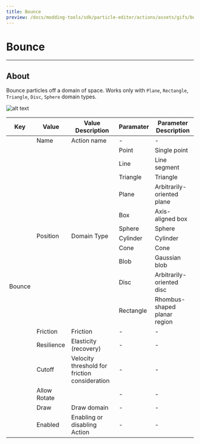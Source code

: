 ```yaml
---
title: Bounce
preview: /docs/modding-tools/sdk/particle-editor/actions/assets/gifs/bounce.gif
---
```


# Bounce

___

## About

Bounce particles off a domain of space. Works only with `Plane`, `Rectangle`, `Triangle`, `Disc`, `Sphere` domain types.

![alt text](assets/gifs/bounce.gif)

<table><thead>
  <tr>
    <th>Key</th>
    <th>Value</th>
    <th>Value Description</th>
    <th>Paramater</th>
    <th>Parameter Description</th>
  </tr></thead>
<tbody>
  <tr>
    <td rowspan="18">Bounce</td>
    <td>Name</td>
    <td>Action name</td>
    <td>-</td>
    <td>-</td>
  </tr>
  <tr>
    <td rowspan="11">Position</td>
    <td rowspan="11">Domain Type</td>
    <td>Point</td>
    <td>Single point</td>
  </tr>
  <tr>
    <td>Line</td>
    <td>Line segment</td>
  </tr>
  <tr>
    <td>Triangle</td>
    <td>Triangle</td>
  </tr>
  <tr>
    <td>Plane</td>
    <td>Arbitrarily-oriented plane</td>
  </tr>
  <tr>
    <td>Box</td>
    <td>Axis-aligned box</td>
  </tr>
  <tr>
    <td>Sphere</td>
    <td>Sphere</td>
  </tr>
  <tr>
    <td>Cylinder</td>
    <td>Cylinder</td>
  </tr>
  <tr>
    <td>Cone</td>
    <td>Cone</td>
  </tr>
  <tr>
    <td>Blob</td>
    <td>Gaussian blob</td>
  </tr>
  <tr>
    <td>Disc</td>
    <td>Arbitrarily-oriented disc</td>
  </tr>
  <tr>
    <td>Rectangle</td>
    <td>Rhombus-shaped planar region</td>
  </tr>
  <tr>
    <td>Friction</td>
    <td>Friction</td>
    <td>-</td>
    <td>-</td>
  </tr>
  <tr>
    <td>Resilience</td>
    <td>Elasticity (recovery)</td>
    <td>-</td>
    <td>-</td>
  </tr>
  <tr>
    <td>Cutoff</td>
    <td>Velocity threshold for friction consideration</td>
    <td>-</td>
    <td>-</td>
  </tr>
  <tr>
    <td>Allow Rotate</td>
    <td></td>
    <td>-</td>
    <td>-</td>
  </tr>
  <tr>
    <td>Draw</td>
    <td>Draw domain</td>
    <td>-</td>
    <td>-</td>
  </tr>
  <tr>
    <td>Enabled</td>
    <td>Enabling or disabling Action</td>
    <td>-</td>
    <td>-</td>
  </tr>
</tbody></table>
